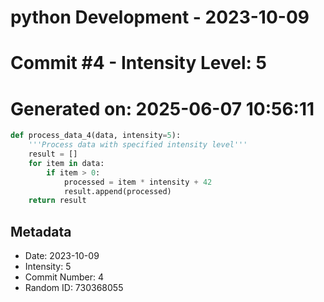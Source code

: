 ﻿# python Development - 2023-10-09
# Commit #4 - Intensity Level: 5
# Generated on: 2025-06-07 10:56:11
```python
def process_data_4(data, intensity=5):
    '''Process data with specified intensity level'''
    result = []
    for item in data:
        if item > 0:
            processed = item * intensity + 42
            result.append(processed)
    return result
```
## Metadata
- Date: 2023-10-09
- Intensity: 5
- Commit Number: 4
- Random ID: 730368055

